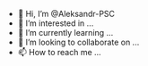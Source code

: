 - 👋 Hi, I’m @Aleksandr-PSC
- 👀 I’m interested in ...
- 🌱 I’m currently learning ...
- 💞️ I’m looking to collaborate on ...
- 📫 How to reach me ...

<!---
Aleksandr-PSC/Aleksandr-PSC is a ✨ special ✨ repository because its `README.md` (this file) appears on your GitHub profile.
You can click the Preview link to take a look at your changes.
--->
